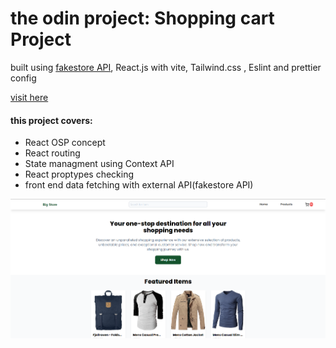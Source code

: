<h1>the odin project: Shopping cart Project</h1>
<p>built using <a href="https://fakestoreapi.com">fakestore API</a>, React.js with vite, Tailwind.css , Eslint and prettier config</p>

<a href="https://erandomshop.netlify.app/">visit here</a>
<h4>this project covers: </h4>
<ul>
    <li>React OSP concept</li>
    <li>React routing</li>
    <li>State managment using Context API</li>
    <li>React proptypes checking</li>
    <li>front end data fetching with external API(fakestore API)</li>
</ul>
<img src="store.png">

